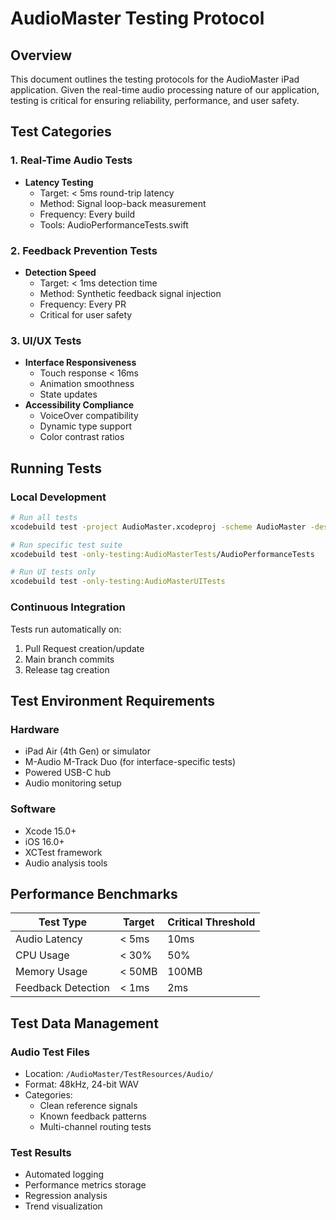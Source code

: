 # AudioMaster Testing Protocol

## Overview

This document outlines the testing protocols for the AudioMaster iPad application. Given the real-time audio processing nature of our application, testing is critical for ensuring reliability, performance, and user safety.

## Test Categories

### 1. Real-Time Audio Tests
- **Latency Testing**
  - Target: < 5ms round-trip latency
  - Method: Signal loop-back measurement
  - Frequency: Every build
  - Tools: AudioPerformanceTests.swift

### 2. Feedback Prevention Tests
- **Detection Speed**
  - Target: < 1ms detection time
  - Method: Synthetic feedback signal injection
  - Frequency: Every PR
  - Critical for user safety

### 3. UI/UX Tests
- **Interface Responsiveness**
  - Touch response < 16ms
  - Animation smoothness
  - State updates
- **Accessibility Compliance**
  - VoiceOver compatibility
  - Dynamic type support
  - Color contrast ratios

## Running Tests

### Local Development

```bash
# Run all tests
xcodebuild test -project AudioMaster.xcodeproj -scheme AudioMaster -destination 'platform=iOS Simulator,name=iPad Air (4th generation)'

# Run specific test suite
xcodebuild test -only-testing:AudioMasterTests/AudioPerformanceTests

# Run UI tests only
xcodebuild test -only-testing:AudioMasterUITests
```

### Continuous Integration

Tests run automatically on:
1. Pull Request creation/update
2. Main branch commits
3. Release tag creation

## Test Environment Requirements

### Hardware
- iPad Air (4th Gen) or simulator
- M-Audio M-Track Duo (for interface-specific tests)
- Powered USB-C hub
- Audio monitoring setup

### Software
- Xcode 15.0+
- iOS 16.0+
- XCTest framework
- Audio analysis tools

## Performance Benchmarks

| Test Type | Target | Critical Threshold |
|-----------|--------|-------------------|
| Audio Latency | < 5ms | 10ms |
| CPU Usage | < 30% | 50% |
| Memory Usage | < 50MB | 100MB |
| Feedback Detection | < 1ms | 2ms |

## Test Data Management

### Audio Test Files
- Location: `/AudioMaster/TestResources/Audio/`
- Format: 48kHz, 24-bit WAV
- Categories:
  - Clean reference signals
  - Known feedback patterns
  - Multi-channel routing tests

### Test Results
- Automated logging
- Performance metrics storage
- Regression analysis
- Trend visualization
